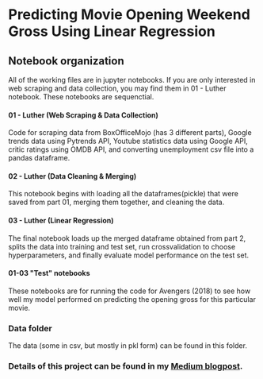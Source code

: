# Predicting Movie Opening Weekend Gross Using Linear Regression

## Notebook organization
All of the working files are in jupyter notebooks. If you are only interested in web scraping and data collection, you may find them in 01 - Luther notebook. These notebooks are sequenctial.

#### 01 - Luther (Web Scraping & Data Collection)
Code for scraping data from BoxOfficeMojo (has 3 different parts), Google trends data using Pytrends API, Youtube statistics data using Google API, critic ratings using OMDB API, and converting unemployment csv file into a pandas dataframe.

#### 02 - Luther (Data Cleaning & Merging)
This notebook begins with loading all the dataframes(pickle) that were saved from part 01, merging them together, and cleaning the data.

#### 03 - Luther (Linear Regression)
The final notebook loads up the merged dataframe obtained from part 2, splits the data into training and test set, run crossvalidation to choose hyperparameters, and finally evaluate model performance on the test set.

#### 01-03 "Test" notebooks
These notebooks are for running the code for Avengers (2018) to see how well my model performed on predicting the opening gross for this particular movie.

### Data folder
The data (some in csv, but mostly in pkl form) can be found in this folder.

### Details of this project can be found in my [Medium blogpost](https://medium.com/@pmin91/how-i-tried-to-predicted-the-opening-gross-for-the-avengers-infinity-war-using-data-science-3fd2beb9512d).